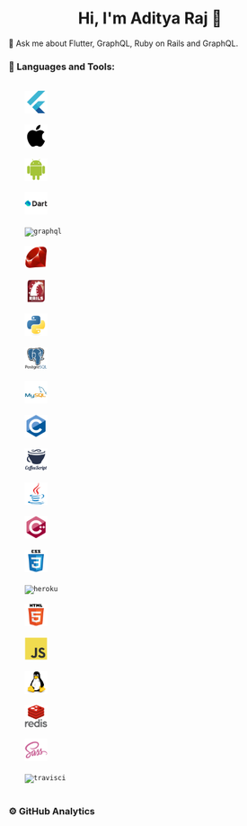 <h1 align='center'>Hi, I'm Aditya Raj 👋</h1>

💬 Ask me about Flutter, GraphQL, Ruby on Rails and GraphQL.

### 🔨 Languages and Tools:
<p>
  <code>
    <img src="https://raw.githubusercontent.com/devicons/devicon/7a4ca8aa871d6dca81691e018d31eed89cb70a76/icons/flutter/flutter-original.svg" alt="flutter" width="40" height="40"/>
  </code>
  <code>
    <img src="https://raw.githubusercontent.com/devicons/devicon/7a4ca8aa871d6dca81691e018d31eed89cb70a76/icons/apple/apple-original.svg" alt="apple" width="40" height="40"/>
  </code>
  <code>
    <img src="https://raw.githubusercontent.com/devicons/devicon/7a4ca8aa871d6dca81691e018d31eed89cb70a76/icons/android/android-original.svg" alt="andriod" width="40" height="40"/>
  </code>
  <code>
    <img src="https://raw.githubusercontent.com/devicons/devicon/7a4ca8aa871d6dca81691e018d31eed89cb70a76/icons/dart/dart-original-wordmark.svg" alt="dart" width="40" height="40"/>
  </code>
  <code>
    <img src="https://www.vectorlogo.zone/logos/graphql/graphql-icon.svg" alt="graphql" width="40" height="40"/>
  </code>
  <code>
    <img src="https://raw.githubusercontent.com/devicons/devicon/master/icons/ruby/ruby-original.svg" alt="ruby" width="40" height="40"/>
  </code>
   <code>
    <img src="https://raw.githubusercontent.com/devicons/devicon/master/icons/rails/rails-original-wordmark.svg" alt="rails" width="40" height="40"/>
  </code> 
  <code>
    <img src="https://raw.githubusercontent.com/devicons/devicon/master/icons/python/python-original.svg" alt="python" width="40" height="40"/>
  </code>
  <code>
    <img src="https://raw.githubusercontent.com/devicons/devicon/master/icons/postgresql/postgresql-original-wordmark.svg" alt="postgresql" width="40" height="40"/>
  </code>
  <code>
    <img src="https://raw.githubusercontent.com/devicons/devicon/master/icons/mysql/mysql-original-wordmark.svg" alt="mysql" width="40" height="40"/>
  </code>
  <code>
    <img src="https://raw.githubusercontent.com/devicons/devicon/master/icons/c/c-original.svg" alt="c" width="40" height="40"/>
  </code>
  <code>
    <img src="https://raw.githubusercontent.com/devicons/devicon/master/icons/coffeescript/coffeescript-original-wordmark.svg" alt="coffeescript" width="40" height="40"/>
  </code> 
  <code>
    <img src="https://raw.githubusercontent.com/devicons/devicon/master/icons/java/java-original.svg" alt="java" width="40" height="40"/>
  </code>
  <code>
    <img src="https://raw.githubusercontent.com/devicons/devicon/master/icons/cplusplus/cplusplus-original.svg" alt="cplusplus" width="40" height="40"/>
  </code>
  <code>
    <img src="https://raw.githubusercontent.com/devicons/devicon/master/icons/css3/css3-original-wordmark.svg" alt="css3" width="40" height="40"/>
  </code>
  <code>
    <img src="https://www.vectorlogo.zone/logos/heroku/heroku-icon.svg" alt="heroku" width="40" height="40"/>
  </code>
  <code>
    <img src="https://raw.githubusercontent.com/devicons/devicon/master/icons/html5/html5-original-wordmark.svg" alt="html5" width="40" height="40"/>
  </code>
  <code>
    <img src="https://raw.githubusercontent.com/devicons/devicon/master/icons/javascript/javascript-original.svg" alt="javascript" width="40" height="40"/>
  </code>
  <code>
    <img src="https://raw.githubusercontent.com/devicons/devicon/master/icons/linux/linux-original.svg" alt="linux" width="40" height="40"/>
  </code>
  <code>
    <img src="https://raw.githubusercontent.com/devicons/devicon/master/icons/redis/redis-original-wordmark.svg" alt="redis" width="40" height="40"/>
  </code>
  <code>
    <img src="https://raw.githubusercontent.com/devicons/devicon/master/icons/sass/sass-original.svg" alt="sass" width="40" height="40"/>
  </code>
  <code>
    <img src="https://www.vectorlogo.zone/logos/travis-ci/travis-ci-icon.svg" alt="travisci" width="40" height="40"/>
  </code>
</p>

### ⚙️ GitHub Analytics
